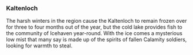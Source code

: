 ### Kaltenloch

The harsh winters in the region cause the Kaltenloch to remain frozen over for three to four months out of the year, but the cold lake provides fish to the community of Icehaven year-round. With the ice comes a mysterious low mist that many say is made up of the spirits of fallen Calamity soldiers, looking for warmth to steal.